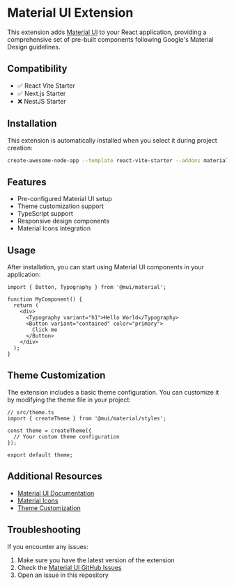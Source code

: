 # Material UI Extension

This extension adds [Material UI](https://mui.com/) to your React application, providing a comprehensive set of pre-built components following Google's Material Design guidelines.

## Compatibility

- ✅ React Vite Starter
- ✅ Next.js Starter
- ❌ NestJS Starter

## Installation

This extension is automatically installed when you select it during project creation:

```bash
create-awesome-node-app --template react-vite-starter --addons material-ui
```

## Features

- Pre-configured Material UI setup
- Theme customization support
- TypeScript support
- Responsive design components
- Material Icons integration

## Usage

After installation, you can start using Material UI components in your application:

```tsx
import { Button, Typography } from '@mui/material';

function MyComponent() {
  return (
    <div>
      <Typography variant="h1">Hello World</Typography>
      <Button variant="contained" color="primary">
        Click me
      </Button>
    </div>
  );
}
```

## Theme Customization

The extension includes a basic theme configuration. You can customize it by modifying the theme file in your project:

```tsx
// src/theme.ts
import { createTheme } from '@mui/material/styles';

const theme = createTheme({
  // Your custom theme configuration
});

export default theme;
```

## Additional Resources

- [Material UI Documentation](https://mui.com/getting-started/usage/)
- [Material Icons](https://mui.com/material-ui/material-icons/)
- [Theme Customization](https://mui.com/material-ui/customization/theming/)

## Troubleshooting

If you encounter any issues:

1. Make sure you have the latest version of the extension
2. Check the [Material UI GitHub Issues](https://github.com/mui/material-ui/issues)
3. Open an issue in this repository
